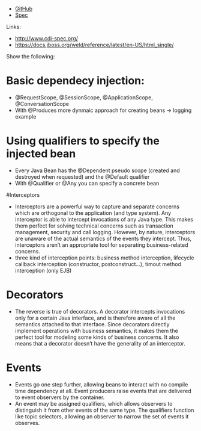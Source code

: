 * [GitHub](https://github.com/eclipse/microprofile-config)
* [Spec](https://github.com/eclipse/microprofile-config/releases/download/1.3/microprofile-config-spec-1.3.pdf)

Links:

- http://www.cdi-spec.org/
- https://docs.jboss.org/weld/reference/latest/en-US/html_single/

Show the following:

# Basic dependecy injection: 

* @RequestScope, @SessionScope, @ApplicationScope, @ConversationScope
* With @Produces more dynmaic approach for creating beans -> logging example

# Using qualifiers to specify the injected bean

* Every Java Bean has the @Dependent pseudo scope (created and destroyed when requested) and the @Default qualifier
* With @Qualifier or @Any you can specify a concrete bean

#Interceptors

* Interceptors are a powerful way to capture and separate concerns which are orthogonal to the application (and type system). Any interceptor is able to intercept invocations of any Java type. This makes them perfect for solving technical concerns such as transaction management, security and call logging. However, by nature, interceptors are unaware of the actual semantics of the events they intercept. Thus, interceptors aren’t an appropriate tool for separating business-related concerns.
* three kind of interception points: business method interception, lifecycle callback interception (constructor, postconstruct...), timout method interception (only EJB)

# Decorators

* The reverse is true of decorators. A decorator intercepts invocations only for a certain Java interface, and is therefore aware of all the semantics attached to that interface. Since decorators directly implement operations with business semantics, it makes them the perfect tool for modeling some kinds of business concerns. It also means that a decorator doesn’t have the generality of an interceptor.

# Events

* Events go one step further, allowing beans to interact with no compile time dependency at all. Event producers raise events that are delivered to event observers by the container.
* An event may be assigned qualifiers, which allows observers to distinguish it from other events of the same type. The qualifiers function like topic selectors, allowing an observer to narrow the set of events it observes.
